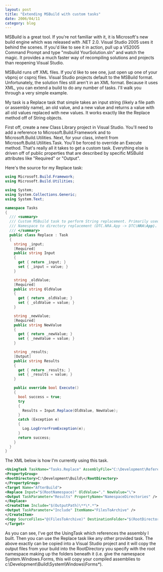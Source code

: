 ```yaml
---
layout: post
title: "Extending MSBuild with custom tasks"
date: 2006/04/11
category: blog
---
```


MSBuild is a great tool. If you're not familiar with it, it is Microsoft's new build engine which was released with .NET 2.0. Visual Studio 2005 uses it behind the scenes. If you'd like to see it in action, pull up a VS2005 Command Prompt and type "msbuild YourSolution.sln" and watch the magic. It provides a much faster way of recompiling solutions and projects than reopening Visual Studio.

MSBuild runs off XML files. If you'd like to see one, just open up one of your vbproj or csproj files. Visual Studio projects default to the MSBuild format. Unfortunately, the solution files still aren't in an XML format. Because it uses XML, you can extend a build to do any number of tasks. I'll walk you through a very simple example.

My task is a Replace task that simple takes an input string (likely a file path or assembly name), an old value, and a new value and returns a value with all old values replaced with new values. It works exactly like the Replace method off of String objects.

First off, create a new Class Library project in Visual Studio. You'll need to add a reference to Microsoft.Build.Framework and to Microsoft.Build.Utilities. Next, for your class, inherit from Microsoft.Build.Utilities.Task. You'll be forced to override an Execute method. That's really all it takes to get a custom task. Everything else is driven off of public properties that are described by specific MSBuild attributes like "Required" or "Output".

Here's the source for my Replace task:

```csharp
using Microsoft.Build.Framework;
using Microsoft.Build.Utilities;

using System;
using System.Collections.Generic;
using System.Text;

namespace Tasks
{
  /// <summary>
  /// Custom MSBuild task to perform String replacement. Primarily used for
  /// Namespace to directory replacement (DTC.NRA.App -> DTC\NRA\App).
  /// </summary>
  public class Replace : Task
  {
    string _input;
    [Required]
    public string Input
    {
      get { return _input; }
      set { _input = value; }
    }

    string _oldValue;
    [Required]
    public string OldValue
    {
      get { return _oldValue; }
      set { _oldValue = value; }
    }

    string _newValue;
    [Required]
    public string NewValue
    {
      get { return _newValue; }
      set { _newValue = value; }
    }

    string _results;
    [Output]
    public string Results
    {
      get { return _results; }
      set { _results = value; }
    }

    public override bool Execute()
    {
      bool success = true;
      try
      {
        Results = Input.Replace(OldValue, NewValue);
      }
      catch (Exception e)
      {
        Log.LogErrorFromException(e);
      }
      return success;
    }
  }
}
```

The XML below is how I'm currently using this task.

```xml
<UsingTask TaskName="Tasks.Replace" AssemblyFile="C:\Development\References\MSBuildTasks.dll" />
<PropertyGroup>
<RootDirectory>C:\Development\Build\</RootDirectory>
</PropertyGroup>
<Target Name="AfterBuild">
<Replace Input="$(RootNamespace)" OldValue="." NewValue="\">
<Output TaskParameter="Results" PropertyName="NamespaceDirectories" />
</Replace>
<CreateItem Include="$(OutputPath)\**\*.*">
<Output TaskParameter="Include" ItemName="FilesToArchive" />
</CreateItem>
<Copy SourceFiles="@(FilesToArchive)" DestinationFolder="$(RootDirectory)$(NamespaceDirectories)\%(FilesToArchive.RecursiveDir)" />
</Target>
```

As you can see, I've got the UsingTask which references the assembly I built. Then you can use the Replace task like any other provided task. The above exactly can be copied into a Visual Studio project and it will copy the output files from your build into the RootDirectory you specify with the root namespace making up the folders beneath it (i.e. give the namespace System.Windows.Forms, this will copy your compiled assemblies to c:\Development\Build\System\Windows\Forms\*).

